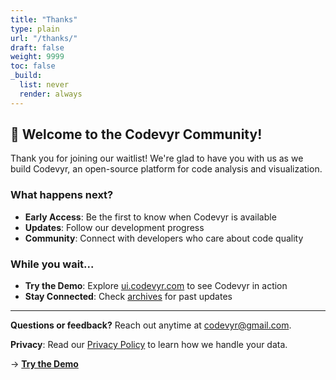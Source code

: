 ```yaml
---
title: "Thanks"
type: plain
url: "/thanks/"
draft: false
weight: 9999
toc: false
_build:
  list: never
  render: always
---
```


## 🎉 Welcome to the Codevyr Community!

Thank you for joining our waitlist! We're glad to have you with us as we build Codevyr, an open-source platform for code analysis and visualization.

### What happens next?

- **Early Access**: Be the first to know when Codevyr is available  
- **Updates**: Follow our development progress  
- **Community**: Connect with developers who care about code quality

### While you wait...

- **Try the Demo**: Explore [ui.codevyr.com](https://ui.codevyr.com) to see Codevyr in action  
- **Stay Connected**: Check [archives](https://buttondown.com/codevyr/archive/) for past updates

---

**Questions or feedback?** Reach out anytime at [codevyr@gmail.com](mailto:codevyr@gmail.com).

**Privacy**: Read our [Privacy Policy](/privacy/) to learn how we handle your data.

→ [**Try the Demo**](https://ui.codevyr.com)
